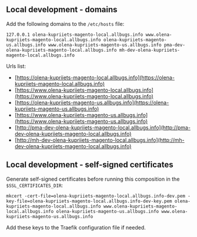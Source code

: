 ## Local development - domains ##

Add the following domains to the `/etc/hosts` file:

```shell
127.0.0.1 olena-kupriiets-magento-local.allbugs.info www.olena-kupriiets-magento-local.allbugs.info olena-kupriiets-magento-us.allbugs.info www.olena-kupriiets-magento-us.allbugs.info pma-dev-olena-kupriiets-magento-local.allbugs.info mh-dev-olena-kupriiets-magento-local.allbugs.info
```

Urls list:
- [https://olena-kupriiets-magento-local.allbugs.info](https://olena-kupriiets-magento-local.allbugs.info) 
- [https://www.olena-kupriiets-magento-local.allbugs.info](https://www.olena-kupriiets-magento-local.allbugs.info) 
- [https://olena-kupriiets-magento-us.allbugs.info](https://olena-kupriiets-magento-us.allbugs.info) 
- [https://www.olena-kupriiets-magento-us.allbugs.info](https://www.olena-kupriiets-magento-us.allbugs.info) 
- [http://pma-dev-olena-kupriiets-magento-local.allbugs.info](http://pma-dev-olena-kupriiets-magento-local.allbugs.info) 
- [http://mh-dev-olena-kupriiets-magento-local.allbugs.info](http://mh-dev-olena-kupriiets-magento-local.allbugs.info)


## Local development - self-signed certificates ##

Generate self-signed certificates before running this composition in the `$SSL_CERTIFICATES_DIR`:

```shell
mkcert -cert-file=olena-kupriiets-magento-local.allbugs.info-dev.pem -key-file=olena-kupriiets-magento-local.allbugs.info-dev-key.pem olena-kupriiets-magento-local.allbugs.info www.olena-kupriiets-magento-local.allbugs.info olena-kupriiets-magento-us.allbugs.info www.olena-kupriiets-magento-us.allbugs.info
```

Add these keys to the Traefik configuration file if needed.